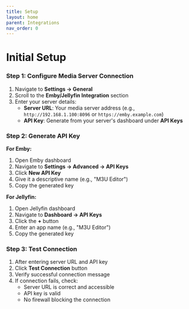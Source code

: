 ```yaml
---
title: Setup
layout: home
parent: Integrations
nav_order: 0
---
```


# Initial Setup

### Step 1: Configure Media Server Connection

1. Navigate to **Settings → General**
2. Scroll to the **Emby/Jellyfin Integration** section
3. Enter your server details:
   - **Server URL**: Your media server address (e.g., `http://192.168.1.100:8096` or `https://emby.example.com`)
   - **API Key**: Generate from your server's dashboard under **API Keys**

### Step 2: Generate API Key

**For Emby:**
1. Open Emby dashboard
2. Navigate to **Settings → Advanced → API Keys**
3. Click **New API Key**
4. Give it a descriptive name (e.g., "M3U Editor")
5. Copy the generated key

**For Jellyfin:**
1. Open Jellyfin dashboard
2. Navigate to **Dashboard → API Keys**
3. Click the **+** button
4. Enter an app name (e.g., "M3U Editor")
5. Copy the generated key

### Step 3: Test Connection

1. After entering server URL and API key
2. Click **Test Connection** button
3. Verify successful connection message
4. If connection fails, check:
   - Server URL is correct and accessible
   - API key is valid
   - No firewall blocking the connection
   